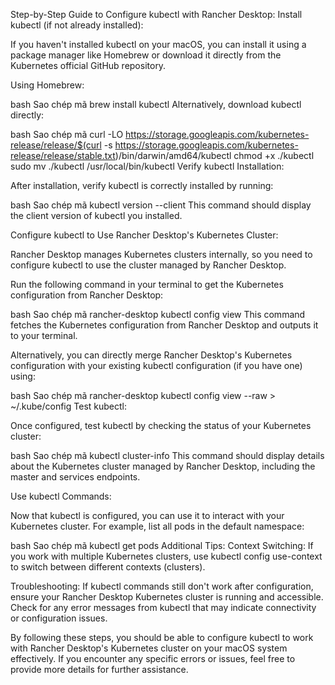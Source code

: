 Step-by-Step Guide to Configure kubectl with Rancher Desktop:
Install kubectl (if not already installed):

If you haven't installed kubectl on your macOS, you can install it using a package manager like Homebrew or download it directly from the Kubernetes official GitHub repository.

Using Homebrew:

bash
Sao chép mã
brew install kubectl
Alternatively, download kubectl directly:

bash
Sao chép mã
curl -LO https://storage.googleapis.com/kubernetes-release/release/$(curl -s https://storage.googleapis.com/kubernetes-release/release/stable.txt)/bin/darwin/amd64/kubectl
chmod +x ./kubectl
sudo mv ./kubectl /usr/local/bin/kubectl
Verify kubectl Installation:

After installation, verify kubectl is correctly installed by running:

bash
Sao chép mã
kubectl version --client
This command should display the client version of kubectl you installed.

Configure kubectl to Use Rancher Desktop's Kubernetes Cluster:

Rancher Desktop manages Kubernetes clusters internally, so you need to configure kubectl to use the cluster managed by Rancher Desktop.

Run the following command in your terminal to get the Kubernetes configuration from Rancher Desktop:

bash
Sao chép mã
rancher-desktop kubectl config view
This command fetches the Kubernetes configuration from Rancher Desktop and outputs it to your terminal.

Alternatively, you can directly merge Rancher Desktop's Kubernetes configuration with your existing kubectl configuration (if you have one) using:

bash
Sao chép mã
rancher-desktop kubectl config view --raw > ~/.kube/config
Test kubectl:

Once configured, test kubectl by checking the status of your Kubernetes cluster:

bash
Sao chép mã
kubectl cluster-info
This command should display details about the Kubernetes cluster managed by Rancher Desktop, including the master and services endpoints.

Use kubectl Commands:

Now that kubectl is configured, you can use it to interact with your Kubernetes cluster. For example, list all pods in the default namespace:

bash
Sao chép mã
kubectl get pods
Additional Tips:
Context Switching: If you work with multiple Kubernetes clusters, use kubectl config use-context to switch between different contexts (clusters).

Troubleshooting: If kubectl commands still don't work after configuration, ensure your Rancher Desktop Kubernetes cluster is running and accessible. Check for any error messages from kubectl that may indicate connectivity or configuration issues.

By following these steps, you should be able to configure kubectl to work with Rancher Desktop's Kubernetes cluster on your macOS system effectively. If you encounter any specific errors or issues, feel free to provide more details for further assistance.